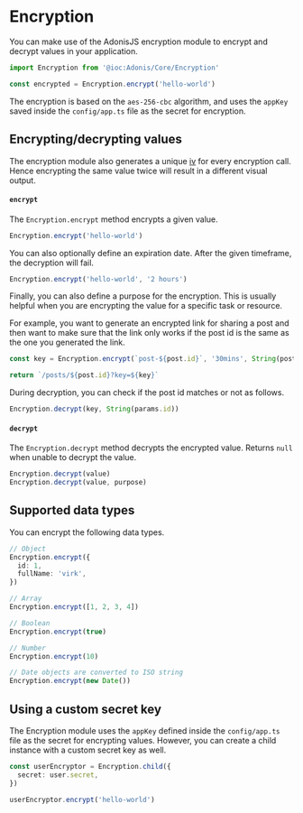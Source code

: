 # Encryption

You can make use of the AdonisJS encryption module to encrypt and decrypt values in your application.

```ts
import Encryption from '@ioc:Adonis/Core/Encryption'

const encrypted = Encryption.encrypt('hello-world')
```

The encryption is based on the `aes-256-cbc` algorithm, and uses the `appKey` saved inside the `config/app.ts` file as the secret for encryption.

## Encrypting/decrypting values

The encryption module also generates a unique [iv](https://en.wikipedia.org/wiki/Initialization_vector) for every encryption call. Hence encrypting the same value twice will result in a different visual output.

#### `encrypt`

The `Encryption.encrypt` method encrypts a given value.

```ts
Encryption.encrypt('hello-world')
```

You can also optionally define an expiration date. After the given timeframe, the decryption will fail.

```ts
Encryption.encrypt('hello-world', '2 hours')
```

Finally, you can also define a purpose for the encryption. This is usually helpful when you are encrypting the value for a specific task or resource.

For example, you want to generate an encrypted link for sharing a post and then want to make sure that the link only works if the post id is the same as the one you generated the link.

```ts
const key = Encryption.encrypt(`post-${post.id}`, '30mins', String(post.id))

return `/posts/${post.id}?key=${key}`
```

During decryption, you can check if the post id matches or not as follows.

```ts
Encryption.decrypt(key, String(params.id))
```

#### `decrypt`

The `Encryption.decrypt` method decrypts the encrypted value. Returns `null` when unable to decrypt the value.

```ts
Encryption.decrypt(value)
Encryption.decrypt(value, purpose)
```

## Supported data types

You can encrypt the following data types.

```ts
// Object
Encryption.encrypt({
  id: 1,
  fullName: 'virk',
})

// Array
Encryption.encrypt([1, 2, 3, 4])

// Boolean
Encryption.encrypt(true)

// Number
Encryption.encrypt(10)

// Date objects are converted to ISO string
Encryption.encrypt(new Date())
```

## Using a custom secret key

The Encryption module uses the `appKey` defined inside the `config/app.ts` file as the secret for encrypting values. However, you can create a child instance with a custom secret key as well.

```ts
const userEncryptor = Encryption.child({
  secret: user.secret,
})

userEncryptor.encrypt('hello-world')
```
